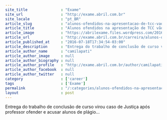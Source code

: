 ```yaml
---
site_title               : "Exame"
site_url                 : "http://exame.abril.com.br"
site_locale              : "pt_BR"
article_slug             : "alunos-ofendidos-na-apresentacao-de-tcc-vao-receber-rs75-mil"
article_title            : "Alunos ofendidos na apresentação de TCC vão receber R$75 mil"
article_image            : "https://abrilexame.files.wordpress.com/2016/09/size_960_16_9_martelo-justica9.jpg?quality=70&strip=all&w=960"
article_url              : "http://exame.abril.com.br/carreira/alunos-ofendidos-na-apresentacao-de-tcc-vao-receber-r-75-mil/"
article_published_at     : "2016-07-18T17:34:54-03:00"
article_description      : "Entrega do trabalho de conclusão de curso virou caso de Justiça após professor ofender e acusar alunos de plágio..."
article_author_name      : "camilapati"
article_author_image     : null
article_author_biography : null
article_author_profile   : "http://exame.abril.com.br/author/camilapati/"
article_author_facebook  : null
article_author_twitter   : null
category                 : ['career']
tags                     : ['Exame']
permalink                : "/:categories/alunos-ofendidos-na-apresentacao-de-tcc-vao-receber-rs75-mil/"
layout                   : post
---
```


Entrega do trabalho de conclusão de curso virou caso de Justiça após professor ofender e acusar alunos de plágio...
